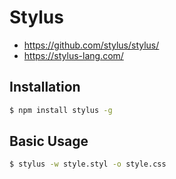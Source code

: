 # Stylus

- <https://github.com/stylus/stylus/>
- <https://stylus-lang.com/>

## Installation

```sh
$ npm install stylus -g
```

## Basic Usage

```sh
$ stylus -w style.styl -o style.css
```
